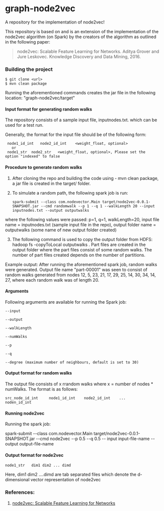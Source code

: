 # graph-node2vec
A repository for the implementation of node2vec!

This repository is based on and is an extension of the implementation of the node2vec algorithm (on Spark) by the creators
of the algorithm as outlined in the following paper:

> node2vec: Scalable Feature Learning for Networks.
> Aditya Grover and Jure Leskovec.
> Knowledge Discovery and Data Mining, 2016.
> 

### Building the project

```
$ git clone <url>
$ mvn clean package
```

Running the aforementioned commands creates the jar file in the following location: "graph-node2vec/target"

####  Input format for generating random walks

The repository consists of a sample input file, inputnodes.txt. which can be used for a test run.

Generally, the format for the input file should be of the following form:

     node1_id_int 	node2_id_int 	<weight_float, optional>
	   or
     node1_str 	node2_str 	<weight_float, optional>, Please set the option "indexed" to false
     
#### Procedure to generate random walks

1. After cloning the repo and building the code using - mvn clean package, a  jar file is created in the target/ folder.
2. To simulate a random path, the following spark job is run:

       spark-submit --class com.nodevector.Main target/node2vec-0.0.1-SNAPSHOT.jar --cmd randomwalk --p 1 --q 1 --walkLength 20 --input inputnodes.txt --output outputwalks

where the following values were passed: p=1, q=1, walkLength=20, input file name = inputnodes.txt (sample input file in the repo), output folder name = outputwalks (some name of new output folder created)

3. The following command is used to copy the output folder from HDFS: hadoop fs -copyToLocal outputwalks .
Part files are created in the output folder where the part files consist of some random walks. The number of part files created depends on the number of partitions.

Example output: After running the aforementioned spark job, random walks were generated. Output file name "part-00001" was seen to consist of random walks generated from nodes 12, 5, 23, 21, 17, 29, 25, 14, 30, 34, 14, 27, where each random walk was of length 20.

#### Arguments

Following arguments are available for running the Spark job:

```
--input 

--output

--walkLength

--numWalks

--p

--q

--degree (maximum number of neighbours, default is set to 30)

```

#### Output format for random walks

The output file consists of x rrandom walks where x = number of nodes * numWalks. The format is as follows:

    src_node_id_int 	node1_id_int 	node2_id_int 	... 	noden_id_int


#### Running node2vec 

Running the spark job:

spark-submit --class com.nodevector.Main target/node2vec-0.0.1-SNAPSHOT.jar --cmd node2vec --p 0.5 --q 0.5 -- input input-file-name 
--output output-file-name

#### Output format for node2vec

    node1_str 	dim1 dim2 ... dimd
    
Here, dim1 dim2 ....dimd are tab separated files which denote the d-dimensional vector representation of node2vec

### References:

1. [node2vec: Scalable Feature Learning for Networks](http://arxiv.org/abs/1607.00653)
